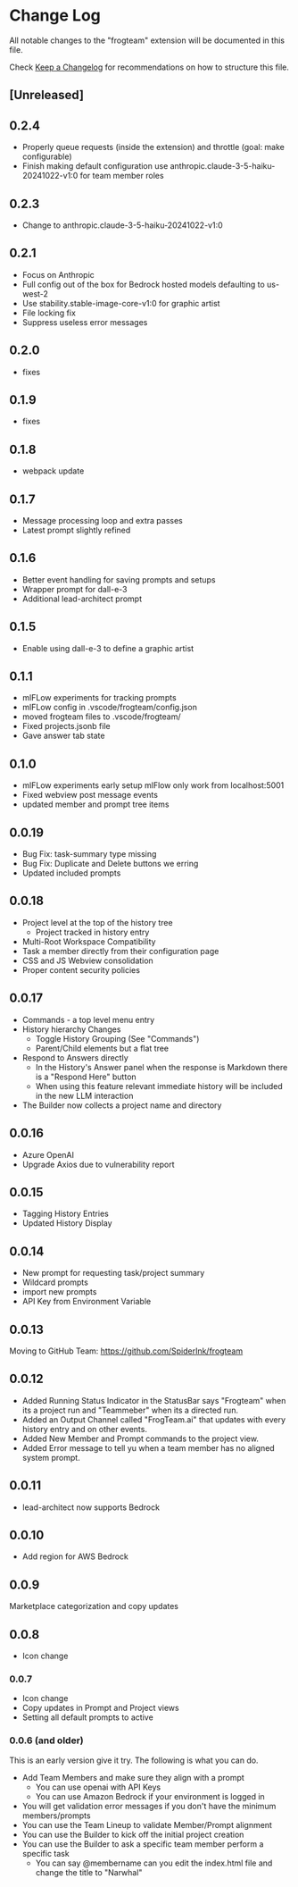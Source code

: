 # Change Log

All notable changes to the "frogteam" extension will be documented in this file.

Check [Keep a Changelog](http://keepachangelog.com/) for recommendations on how to structure this file.

## [Unreleased]

## 0.2.4
- Properly queue requests (inside the extension) and throttle (goal: make configurable)
- Finish making default configuration use anthropic.claude-3-5-haiku-20241022-v1:0 for team member roles

## 0.2.3
- Change to anthropic.claude-3-5-haiku-20241022-v1:0

## 0.2.1
- Focus on Anthropic
- Full config out of the box for Bedrock hosted models defaulting to us-west-2
- Use stability.stable-image-core-v1:0 for graphic artist
- File locking fix
- Suppress useless error messages

## 0.2.0
- fixes

## 0.1.9
- fixes

## 0.1.8
- webpack update

## 0.1.7
- Message processing loop and extra passes
- Latest prompt slightly refined

## 0.1.6
- Better event handling for saving prompts and setups
- Wrapper prompt for dall-e-3
- Additional lead-architect prompt

## 0.1.5
- Enable using dall-e-3 to define a graphic artist

## 0.1.1
- mlFLow experiments for tracking prompts
- mlFLow config in .vscode/frogteam/config.json
- moved frogteam files to .vscode/frogteam/
- Fixed projects.jsonb file
- Gave answer tab state

## 0.1.0
- mlFLow experiments early setup mlFlow only work from localhost:5001
- Fixed webview post message events
- updated member and prompt tree items

## 0.0.19
- Bug Fix: task-summary type missing
- Bug Fix: Duplicate and Delete buttons we erring
- Updated included prompts

## 0.0.18
- Project level at the top of the history tree
    - Project tracked in history entry
- Multi-Root Workspace Compatibility
- Task a member directly from their configuration page
- CSS and JS Webview consolidation
- Proper content security policies

## 0.0.17
- Commands - a top level menu entry
- History hierarchy Changes 
    - Toggle History Grouping (See "Commands")
    - Parent/Child elements but a flat tree
- Respond to Answers directly
    - In the History's Answer panel when the response is Markdown there is a "Respond Here" button
    - When using this feature relevant immediate history will be included in the new LLM interaction
- The Builder now collects a project name and directory

## 0.0.16
- Azure OpenAI  
- Upgrade Axios due to vulnerability report

## 0.0.15
- Tagging History Entries
- Updated History Display

## 0.0.14
- New prompt for requesting task/project summary
- Wildcard prompts
- import new prompts
- API Key from Environment Variable

## 0.0.13
Moving to GitHub Team: https://github.com/SpiderInk/frogteam

## 0.0.12
- Added Running Status Indicator in the StatusBar says "Frogteam" when its a project run and "Teammeber" when its a directed run.
- Added an Output Channel called "FrogTeam.ai" that updates with every history entry and on other events.
- Added New Member and Prompt commands to the project view.
- Added Error message to tell yu when a team member has no aligned system prompt.
## 0.0.11
- lead-architect now supports Bedrock

## 0.0.10
- Add region for AWS Bedrock

## 0.0.9
Marketplace categorization and copy updates

## 0.0.8
- Icon change

### 0.0.7
- Icon change
- Copy updates in Prompt and Project views
- Setting all default prompts to active

### 0.0.6 (and older)
This is an early version give it try. The following is what you can do.
- Add Team Members and make sure they align with a prompt
    - You can use openai with API Keys
    - You can use Amazon Bedrock if your environment is logged in
- You will get validation error messages if you don't have the minimum members/prompts
- You can use the Team Lineup to validate Member/Prompt alignment
- You can use the Builder to kick off the initial project creation
- You can use the Builder to ask a specific team member perform a specific task
    - You can say @membername can you edit the index.html file and change the title to "Narwhal"